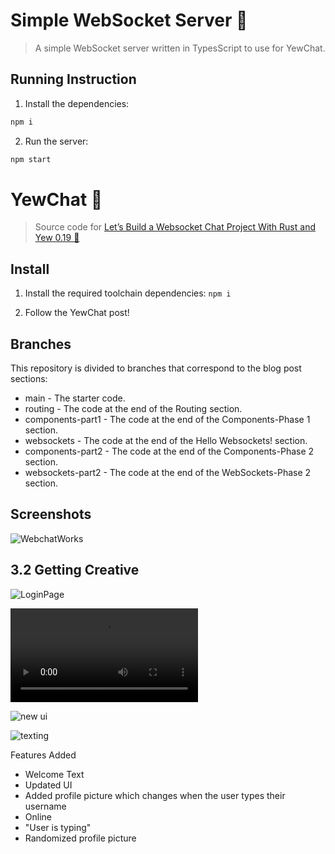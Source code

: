 # Simple WebSocket Server 🎒

> A simple WebSocket server written in TypesScript to use for YewChat.

## Running Instruction

1. Install the dependencies:

```bash
npm i
```

2. Run the server:

```bash
npm start
```

# YewChat 💬

> Source code for [Let’s Build a Websocket Chat Project With Rust and Yew 0.19 🦀](https://fsjohnny.medium.com/lets-build-a-websockets-project-with-rust-and-yew-0-19-60720367399f)

## Install

1. Install the required toolchain dependencies:
   ```npm i```

2. Follow the YewChat post!

## Branches

This repository is divided to branches that correspond to the blog post sections:

* main - The starter code.
* routing - The code at the end of the Routing section.
* components-part1 - The code at the end of the Components-Phase 1 section.
* websockets - The code at the end of the Hello Websockets! section.
* components-part2 - The code at the end of the Components-Phase 2 section.
* websockets-part2 - The code at the end of the WebSockets-Phase 2 section.

## Screenshots

![WebchatWorks](/3.1.png)

## 3.2 Getting Creative 

![LoginPage](/3.2.1.png)

![UsernameChange](/3.2.2.mp4)

![new ui](/3.2.3.png)

![texting](/3.2.4.png)

Features Added
- Welcome Text
- Updated UI
- Added profile picture which changes when the user types their username 
- Online
- "User is typing"
- Randomized profile picture